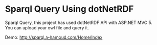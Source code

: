 # Sparql Query Using dotNetRDF

Sparql Query, this project has used dotNetRDF API with ASP.NET MVC 5.
You can upload your owl file and query it.
 



Demo:
http://sparql.a-hamoud.com/Home/Index
